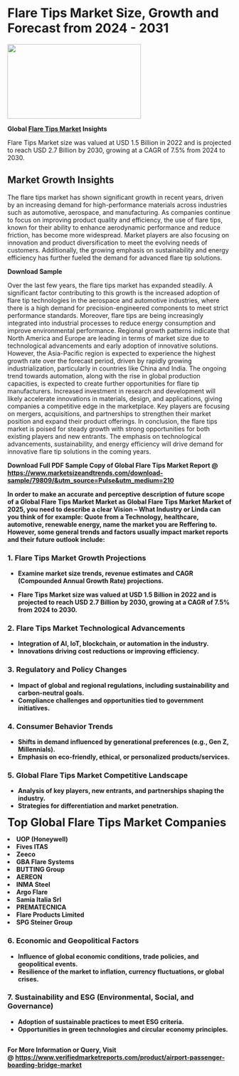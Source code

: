 <H1>Flare Tips Market Size, Growth and Forecast from 2024 - 2031</H1><img class="aligncenter size-medium wp-image-584254" src="https://thirdeyenews.in/wp-content/uploads/2024/09/Global-Market-Research-300x168.jpeg" alt="" width="300" height="168" /><p><strong>Global&nbsp;<a href="https://www.marketsizeandtrends.com/download-sample/79809/&amp;utm_source=Pulse&amp;utm_medium=210">Flare Tips Market</a> Insights</strong></p><p>Flare Tips Market size was valued at USD 1.5 Billion in 2022 and is projected to reach USD 2.7 Billion by 2030, growing at a CAGR of 7.5% from 2024 to 2030.</p><p><h2>Market Growth Insights</h2> <p>The flare tips market has shown significant growth in recent years, driven by an increasing demand for high-performance materials across industries such as automotive, aerospace, and manufacturing. As companies continue to focus on improving product quality and efficiency, the use of flare tips, known for their ability to enhance aerodynamic performance and reduce friction, has become more widespread. Market players are also focusing on innovation and product diversification to meet the evolving needs of customers. Additionally, the growing emphasis on sustainability and energy efficiency has further fueled the demand for advanced flare tip solutions.</p> <p><strong>Download Sample</strong></p> <p>Over the last few years, the flare tips market has expanded steadily. A significant factor contributing to this growth is the increased adoption of flare tip technologies in the aerospace and automotive industries, where there is a high demand for precision-engineered components to meet strict performance standards. Moreover, flare tips are being increasingly integrated into industrial processes to reduce energy consumption and improve environmental performance. Regional growth patterns indicate that North America and Europe are leading in terms of market size due to technological advancements and early adoption of innovative solutions. However, the Asia-Pacific region is expected to experience the highest growth rate over the forecast period, driven by rapidly growing industrialization, particularly in countries like China and India. The ongoing trend towards automation, along with the rise in global production capacities, is expected to create further opportunities for flare tip manufacturers. Increased investment in research and development will likely accelerate innovations in materials, design, and applications, giving companies a competitive edge in the marketplace. Key players are focusing on mergers, acquisitions, and partnerships to strengthen their market position and expand their product offerings. In conclusion, the flare tips market is poised for steady growth with strong opportunities for both existing players and new entrants. The emphasis on technological advancements, sustainability, and energy efficiency will drive demand for innovative flare tip solutions in the coming years.</p> <p><strong></p><p><span class=""><strong>Download Full PDF Sample Copy of Global Flare Tips Market Report</strong> @ <a href="https://www.marketsizeandtrends.com/download-sample/79809/&amp;utm_source=Pulse&amp;utm_medium=210" target="_blank">https://www.marketsizeandtrends.com/download-sample/79809/&amp;utm_source=Pulse&amp;utm_medium=210</a></span></p><p>In order to make an accurate and perceptive description of future scope of a Global&nbsp;Flare Tips Market Market as Global&nbsp;Flare Tips Market Market of 2025, you need to describe a clear Vision &ndash; What Industry or Linda can you think of for example: Quote from a Technology, healthcare, automotive, renewable energy, name the market you are Reffering to. However, some general trends and factors usually impact market reports and their future outlook include:</p><h3>1.&nbsp;<strong>Flare Tips Market Growth Projections</strong></h3><ul><li>Examine market size trends, revenue estimates and CAGR (Compounded Annual Growth Rate) projections.</li><li><p>Flare Tips Market size was valued at USD 1.5 Billion in 2022 and is projected to reach USD 2.7 Billion by 2030, growing at a CAGR of 7.5% from 2024 to 2030.</p></li></ul><h3>2.&nbsp;<strong>Flare Tips Market Technological Advancements</strong></h3><ul><li>Integration of AI, IoT, blockchain, or automation in the industry.</li><li>Innovations driving cost reductions or improving efficiency.</li></ul><h3>3.&nbsp;<strong>Regulatory and Policy Changes</strong></h3><ul><li>Impact of global and regional regulations, including sustainability and carbon-neutral goals.</li><li>Compliance challenges and opportunities tied to government initiatives.</li></ul><h3>4.&nbsp;<strong>Consumer Behavior Trends</strong></h3><ul><li>Shifts in demand influenced by generational preferences (e.g., Gen Z, Millennials).</li><li>Emphasis on eco-friendly, ethical, or personalized products/services.</li></ul><h3>5.&nbsp;<strong>Global Flare Tips Market Competitive Landscape</strong></h3><ul><li>Analysis of key players, new entrants, and partnerships shaping the industry.</li><li>Strategies for differentiation and market penetration.</li></ul><p data-pm-slice="1 1 []"><span style="color: inherit; font-family: inherit; font-size: 25px;">Top Global Flare Tips Market Companies</span></p><div class="" data-test-id=""><p><li>UOP (Honeywell)</li><li> Fives ITAS</li><li> Zeeco</li><li> GBA Flare Systems</li><li> BUTTING Group</li><li> AEREON</li><li> INMA Steel</li><li> Argo Flare</li><li> Samia Italia Srl</li><li> PREMATECNICA</li><li> Flare Products Limited</li><li> SPG Steiner Group</li></p></div><h3>6.&nbsp;<strong>Economic and Geopolitical Factors</strong></h3><ul><li>Influence of global economic conditions, trade policies, and geopolitical events.</li><li>Resilience of the market to inflation, currency fluctuations, or global crises.</li></ul><h3>7.&nbsp;<strong>Sustainability and ESG (Environmental, Social, and Governance)</strong></h3><ul><li>Adoption of sustainable practices to meet ESG criteria.</li><li>Opportunities in green technologies and circular economy principles.</li></ul><h2><strong style="font-size: 14px;">For More Information or Query, Visit @&nbsp;</strong><a style="background-color: #ffffff; font-size: 14px;" href="https://www.marketsizeandtrends.com/report/flare-tips-market/" target="_blank">https://www.verifiedmarketreports.com/product/airport-passenger-boarding-bridge-market</a></h2>
